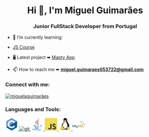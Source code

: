<h1 align="center">Hi 👋, I'm Miguel Guimarães</h1>
<h3 align="center">Junior FullStack Developer from Portugal</h3>

- 🌱 I’m currently learning:

- <a href="https://www.udemy.com/share/101WeY3@pOTyxLDwXUK_nvIdXIEitWlmTPdMjXx8nXPdiJa01MwIlPrno9GL5fe3OFC4m0l4qw==/" target="_blank">JS Course </a>

- 🖥️ Latest project 🠮 <a href="https://github.com/MiguelGuimaraes37/Mapty-App" target="_blank">Mapty App</a>

- 📫 How to reach me  🠮 **miguel.guimaraes053722@gmail.com**

<h3 align="left">Connect with me:</h3>
<p align="left">
<a href="https://linkedin.com/in/miguelaguimarães" target="blank"><img align="center" src="https://raw.githubusercontent.com/rahuldkjain/github-profile-readme-generator/master/src/images/icons/Social/linked-in-alt.svg" alt="miguelaguimarães" height="30" width="40" /></a>
</p>

<h3 align="left">Languages and Tools:</h3>
<p align="left"> <a href="https://www.cprogramming.com/" target="_blank" rel="noreferrer"> <img src="https://raw.githubusercontent.com/devicons/devicon/master/icons/c/c-original.svg" alt="c" width="40" height="40"/> </a> <a href="https://git-scm.com/" target="_blank" rel="noreferrer"> <img src="https://www.vectorlogo.zone/logos/git-scm/git-scm-icon.svg" alt="git" width="40" height="40"/> </a> <a href="https://www.java.com" target="_blank" rel="noreferrer"> <img src="https://raw.githubusercontent.com/devicons/devicon/master/icons/java/java-original.svg" alt="java" width="40" height="40"/> </a> <a href="https://developer.mozilla.org/en-US/docs/Web/JavaScript" target="_blank" rel="noreferrer"> <img src="https://raw.githubusercontent.com/devicons/devicon/master/icons/javascript/javascript-original.svg" alt="javascript" width="40" height="40"/> </a> <a href="https://www.linux.org/" target="_blank" rel="noreferrer"> <img src="https://raw.githubusercontent.com/devicons/devicon/master/icons/linux/linux-original.svg" alt="linux" width="40" height="40"/> </a> <a href="https://www.mysql.com/" target="_blank" rel="noreferrer"> <img src="https://raw.githubusercontent.com/devicons/devicon/master/icons/mysql/mysql-original-wordmark.svg" alt="mysql" width="40" height="40"/> </a> </p>

